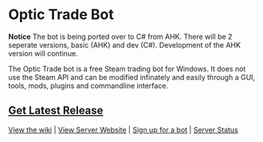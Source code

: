 Optic Trade Bot
===============

**Notice** The bot is being ported over to C# from AHK. There will be 2 seperate versions, basic (AHK) and dev (C#). Development of the AHK version will continue.

The Optic Trade bot is a free Steam trading bot for Windows. It does not use the Steam API and can be modified infinately and easily through a GUI, tools, mods, plugins and commandline interface.

## [Get Latest Release](https://github.com/Opticulex/OpticTradeBot/releases/)


[View the wiki](https://github.com/Opticulex/OpticTradeBot/wiki) | [View Server Website](https://optictradebot.neocities.org/) | [Sign up for a bot](https://optictradebot.neocities.org/signup.html) | [Server Status](https://optictradebot.statuskit.com/)
